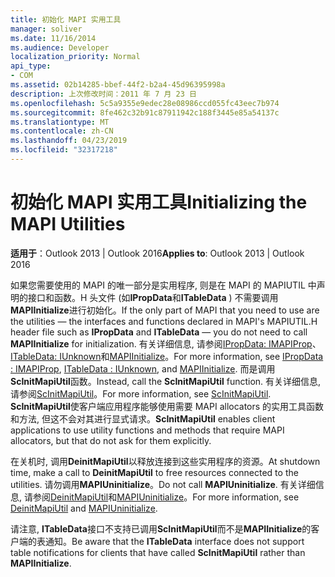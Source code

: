 ```yaml
---
title: 初始化 MAPI 实用工具
manager: soliver
ms.date: 11/16/2014
ms.audience: Developer
localization_priority: Normal
api_type:
- COM
ms.assetid: 02b14285-bbef-44f2-b2a4-45d96395998a
description: 上次修改时间：2011 年 7 月 23 日
ms.openlocfilehash: 5c5a9355e9edec28e08986ccd055fc43eec7b974
ms.sourcegitcommit: 8fe462c32b91c87911942c188f3445e85a54137c
ms.translationtype: MT
ms.contentlocale: zh-CN
ms.lasthandoff: 04/23/2019
ms.locfileid: "32317218"
---
```

# <a name="initializing-the-mapi-utilities"></a><span data-ttu-id="bccb1-103">初始化 MAPI 实用工具</span><span class="sxs-lookup"><span data-stu-id="bccb1-103">Initializing the MAPI Utilities</span></span>

  
  
<span data-ttu-id="bccb1-104">**适用于**：Outlook 2013 | Outlook 2016</span><span class="sxs-lookup"><span data-stu-id="bccb1-104">**Applies to**: Outlook 2013 | Outlook 2016</span></span> 
  
<span data-ttu-id="bccb1-105">如果您需要使用的 MAPI 的唯一部分是实用程序, 则是在 MAPI 的 MAPIUTIL 中声明的接口和函数。H 头文件 (如**IPropData**和**ITableData** ) 不需要调用**MAPIInitialize**进行初始化。</span><span class="sxs-lookup"><span data-stu-id="bccb1-105">If the only part of MAPI that you need to use are the utilities — the interfaces and functions declared in MAPI's MAPIUTIL.H header file such as **IPropData** and **ITableData** — you do not need to call **MAPIInitialize** for initialization.</span></span> <span data-ttu-id="bccb1-106">有关详细信息, 请参阅[IPropData: IMAPIProp](ipropdataimapiprop.md)、 [ITableData: IUnknown](itabledataiunknown.md)和[MAPIInitialize](mapiinitialize.md)。</span><span class="sxs-lookup"><span data-stu-id="bccb1-106">For more information, see [IPropData : IMAPIProp](ipropdataimapiprop.md), [ITableData : IUnknown](itabledataiunknown.md), and [MAPIInitialize](mapiinitialize.md).</span></span> <span data-ttu-id="bccb1-107">而是调用**ScInitMapiUtil**函数。</span><span class="sxs-lookup"><span data-stu-id="bccb1-107">Instead, call the **ScInitMapiUtil** function.</span></span> <span data-ttu-id="bccb1-108">有关详细信息, 请参阅[ScInitMapiUtil](scinitmapiutil.md)。</span><span class="sxs-lookup"><span data-stu-id="bccb1-108">For more information, see [ScInitMapiUtil](scinitmapiutil.md).</span></span> <span data-ttu-id="bccb1-109">**ScInitMapiUtil**使客户端应用程序能够使用需要 MAPI allocators 的实用工具函数和方法, 但这不会对其进行显式请求。</span><span class="sxs-lookup"><span data-stu-id="bccb1-109">**ScInitMapiUtil** enables client applications to use utility functions and methods that require MAPI allocators, but that do not ask for them explicitly.</span></span> 
  
<span data-ttu-id="bccb1-110">在关机时, 调用**DeinitMapiUtil**以释放连接到这些实用程序的资源。</span><span class="sxs-lookup"><span data-stu-id="bccb1-110">At shutdown time, make a call to **DeinitMapiUtil** to free resources connected to the utilities.</span></span> <span data-ttu-id="bccb1-111">请勿调用**MAPIUninitialize**。</span><span class="sxs-lookup"><span data-stu-id="bccb1-111">Do not call **MAPIUninitialize**.</span></span> <span data-ttu-id="bccb1-112">有关详细信息, 请参阅[DeinitMapiUtil](deinitmapiutil.md)和[MAPIUninitialize](mapiuninitialize.md)。</span><span class="sxs-lookup"><span data-stu-id="bccb1-112">For more information, see [DeinitMapiUtil](deinitmapiutil.md) and [MAPIUninitialize](mapiuninitialize.md).</span></span>
  
<span data-ttu-id="bccb1-113">请注意, **ITableData**接口不支持已调用**ScInitMapiUtil**而不是**MAPIInitialize**的客户端的表通知。</span><span class="sxs-lookup"><span data-stu-id="bccb1-113">Be aware that the **ITableData** interface does not support table notifications for clients that have called **ScInitMapiUtil** rather than **MAPIInitialize**.</span></span> 
  

